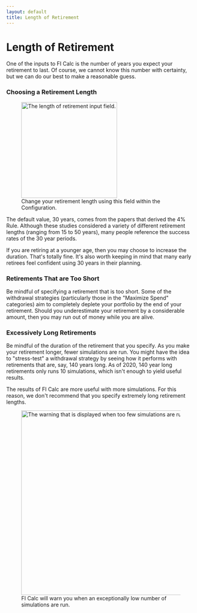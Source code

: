 ```yaml
---
layout: default
title: Length of Retirement
---
```


# Length of Retirement

One of the inputs to FI Calc is the number of years you expect your retirement
to last. Of course, we cannot know this number with certainty, but we can do our
best to make a reasonable guess.

### Choosing a Retirement Length

<figure>
    <img width="255px" src="/images/configuration-number-of-years.jpg" alt="The length of retirement input field.">
    <figcaption>Change your retirement length using this field within the Configuration.</figcaption>
</figure>

The default value, 30 years, comes from the papers that derived the 4% Rule.
Although these studies considered a variety of different retirement lengths
(ranging from 15 to 50 years), many people reference the success rates of the 30
year periods.

If you are retiring at a younger age, then you may choose to increase the
duration. That's totally fine. It's also worth keeping in mind that many early
retirees feel confident using 30 years in their planning.

### Retirements That are Too Short

Be mindful of specifying a retirement that is too short. Some of the withdrawal
strategies (particularly those in the "Maximize Spend" categories) aim to
completely deplete your portfolio by the end of your retirement. Should you
underestimate your retirement by a considerable amount, then you may run out of
money while you are alive.

### Excessively Long Retirements

Be mindful of the duration of the retirement that you specify. As you make your
retirement longer, fewer simulations are run. You might have the idea to
"stress-test" a withdrawal strategy by seeing how it performs with retirements
that are, say, 140 years long. As of 2020, 140 year long retirements only runs
10 simulations, which isn't enough to yield useful results.

The results of FI Calc are more useful with more simulations. For this reason,
we don't recommend that you specify extremely long retirement lengths.

<figure>
    <picture>
      <source width="153px" media="(max-width: 550px)" srcset="/images/configuration-too-few-sims-warning-306.jpg">
      <source width="491px" media="(min-width: 551px)" srcset="/images/configuration-too-few-sims-warning-982.jpg">
      <img src="/images/configuration-too-few-sims-warning-982.jpg" alt="The warning that is displayed when too few simulations are run.">
    </picture>
    <figcaption>FI Calc will warn you when an exceptionally low number of simulations are run.</figcaption>
</figure>
